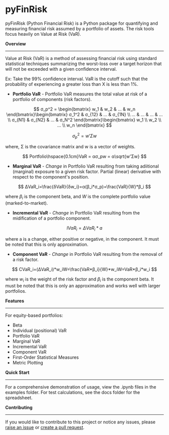 # pyFinRisk

pyFinRisk (Python Financial Risk) is a Python package for quantifying and measuring financial risk assumed by a portfolio of assets. The risk tools focus heavily on Value at Risk (VaR).

**Overview**

---

Value at Risk (VaR) is a method of assessing financial risk using standard statistical techniques summarizing the worst-loss over a target horizon that will not be exceeded with a given confidence interval.

Ex: Take the 99% confidence interval. VaR is the cutoff such that the probability of experiencing a greater loss than X is less than 1%.

* **Portfolio VaR** - Portfolio VaR measures the total value at risk of a portfolio of components (risk factors).

$$
σ_p^2 = \begin{bmatrix} w_1 & w_2 & ... & w_n \end{bmatrix}\begin{bmatrix} σ_1^2 & σ_{12} & ... & σ_{1N} \\ ... & ... & ... & ... \\ σ_{N1} & σ_{N2} & ... & σ_N^2 \end{bmatrix}\begin{bmatrix} w_1 \\ w_2 \\ ... \\ w_n \end{bmatrix}
$$

$$
σ_p^2 = w'Σw
$$

where, Σ is the covariance matrix and w is a vector of weights.

$$
Portfolio\hspace{0.1cm}VaR = ασ_pw = α\sqrt{w'Σw}
$$

* **Marginal VaR** - *Change* in Portfolio VaR resulting from taking adiitional (marginal) exposure to a given risk factor. Partial (linear) derivative with respect to the component's position.

$$
ΔVaR_i=\frac{δVaR}{δw_i}=α(β_i*σ_p)=\frac{VaR}{W}*β_i
$$

where $β_i$ is the component beta, and $W$ is the complete portfolio value (marked-to-market).

* **Incremental VaR** - *Change* in Portfolio VaR resulting from the midification of a portfolio component.

$$
IVaR_i = ΔVaR_i*a
$$

where a is a change, either positive or negative, in the component. It must be noted that this is only approximation.

* **Component VaR** - *Change* in Portfolio VaR resulting from the removal of a risk factor.

$$
CVaR_i=(ΔVaR_i)*w_iW=\frac{VaR*β_i}{W}*w_iW=VaR*β_i*w_i
$$

where $w_i$ is the weight of the risk factor and $β_i$ is the component beta. It must be noted that this is only an approximation and works well with larger portfolios.

**Features**

---

For equity-based portfolios:

* Beta
* Individual (positional) VaR
* Portfolio VaR
* Marginal VaR
* Incremental VaR
* Component VaR
* First-Order Statistical Measures
* Metric Plotting

**Quick Start**

---

For a comprehensive demonstration of usage, view the .ipynb files in the examples folder. For test calculations, see the docs folder for the spreadsheet.

**Contributing**

---

If you would like to contribute to this project or notice any issues, please [raise an issue](https://github.com/tzabcoder/pyFinRisk/issues) or [create a pull request](https://github.com/tzabcoder/pyFinRisk/pulls).

